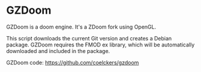 GZDoom
======

GZDoom is a doom engine. It's a ZDoom fork using OpenGL.

This script downloads the current Git version and creates a Debian package.
GZDoom requires the FMOD ex library, which will be automatically downloaded
and included in the package.

GZDoom code: https://github.com/coelckers/gzdoom
